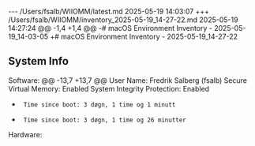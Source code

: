--- /Users/fsalb/WIIOMM/latest.md	2025-05-19 14:03:07
+++ /Users/fsalb/WIIOMM/inventory_2025-05-19_14-27-22.md	2025-05-19 14:27:24
@@ -1,4 +1,4 @@
-# macOS Environment Inventory - 2025-05-19_14-03-05
+# macOS Environment Inventory - 2025-05-19_14-27-22
 
 ## System Info
 Software:
@@ -13,7 +13,7 @@
       User Name: Fredrik Salberg (fsalb)
       Secure Virtual Memory: Enabled
       System Integrity Protection: Enabled
-      Time since boot: 3 døgn, 1 time og 1 minutt
+      Time since boot: 3 døgn, 1 time og 26 minutter
 
 Hardware:
 
